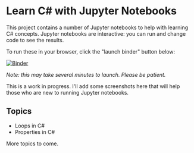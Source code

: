 # Learn C# with Jupyter Notebooks

This project contains a number of Jupyter notebooks to help with learning C# concepts. Jupyter notebooks are interactive: you can run and change code to see the results.  

To run these in your browser, click the "launch binder" button below:

[![Binder](https://mybinder.org/badge_logo.svg)](https://mybinder.org/v2/gh/jeremybytes/learn-csharp-with-jupyter/main)  

*Note: this may take several minutes to launch. Please be patient.*  

This is a work in progress. I'll add some screenshots here that will help those who are new to running Jupyter notebooks.  

## Topics 

* Loops in C#  
* Properties in C#

More topics to come.
